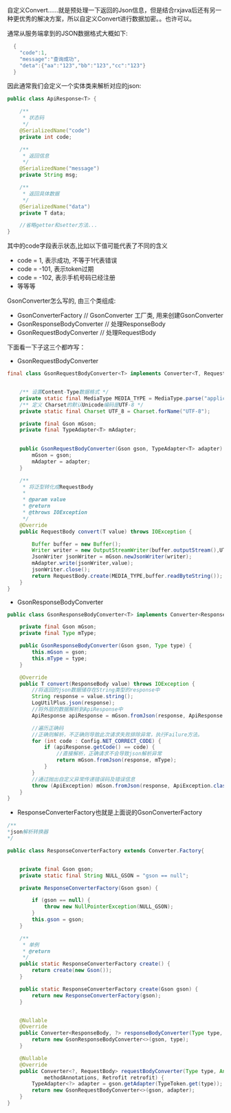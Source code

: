 

自定义Convert......就是预处理一下返回的Json信息，但是结合rxjava后还有另一种更优秀的解决方案，所以自定义Convert进行数据加密。。也许可以。

通常从服务端拿到的JSON数据格式大概如下:

```java
  {
    "code":1,
    "message":"查询成功",
    "deta":{"aa":"123","bb":"123","cc":"123"}
  }
```

因此通常我们会定义一个实体类来解析对应的json:

```java
public class ApiResponse<T> {

    /**
     * 状态码
     */
    @SerializedName("code")
    private int code;

    /**
     * 返回信息
     */
    @SerializedName("message")
    private String msg;

    /**
     * 返回具体数据
     */
    @SerializedName("data")
    private T data;

	//省略getter和setter方法...
}

```

其中的code字段表示状态,比如以下值可能代表了不同的含义

- code = 1, 表示成功, 不等于1代表错误
- code = -101, 表示token过期
- code = -102, 表示手机号码已经注册
- 等等等

GsonConverter怎么写的, 由三个类组成:

- GsonConverterFactory    // GsonConverter 工厂类, 用来创建GsonConverter
- GsonResponseBodyConverter  //  处理ResponseBody
- GsonRequestBodyConverter    //   处理RequestBody

下面看一下子这三个都咋写：

- GsonRequestBodyConverter

```java
final class GsonRequestBodyConverter<T> implements Converter<T, RequestBody>{


    /** 设置Content-Type数据格式 */
    private static final MediaType MEDIA_TYPE = MediaType.parse("application/json; charset=UTF-8");
    /** 定义 Charset的默认Unicode编码是UTF-8 */
    private static final Charset UTF_8 = Charset.forName("UTF-8");

    private final Gson mGson;
    private final TypeAdapter<T> mAdapter;

    
    public GsonRequestBodyConverter(Gson gson, TypeAdapter<T> adapter) {
        mGson = gson;
        mAdapter = adapter;
    }

    /**
     * 将泛型转化成RequestBody
     *
     * @param value
     * @return
     * @throws IOException
     */
    @Override
    public RequestBody convert(T value) throws IOException {

        Buffer buffer = new Buffer();
        Writer writer = new OutputStreamWriter(buffer.outputStream(),UTF_8);
        JsonWriter jsonWriter = mGson.newJsonWriter(writer);
        mAdapter.write(jsonWriter,value);
        jsonWriter.close();
        return RequestBody.create(MEDIA_TYPE,buffer.readByteString());
    }
}
```

- GsonResponseBodyConverter

```java
public class GsonResponseBodyConverter<T> implements Converter<ResponseBody, T> {

    private final Gson mGson;
    private final Type mType;

    public GsonResponseBodyConverter(Gson gson, Type type) {
        this.mGson = gson;
        this.mType = type;
    }

    @Override
    public T convert(ResponseBody value) throws IOException {
        //将返回的json数据储存在String类型的response中
        String response = value.string();
        LogUtilPlus.json(response);
        //将外层的数据解析到ApiResponse中
        ApiResponse apiResponse = mGson.fromJson(response, ApiResponse.class);

        //遍历正确码
        //正确则解析，不正确则导致此次请求失败排除异常，执行Failure方法。
        for (int code : Config.NET_CORRECT_CODE) {
            if (apiResponse.getCode() == code) {
                //直接解析，正确请求不会导致json解析异常
                return mGson.fromJson(response, mType);
            }
        }
        //通过抛出自定义异常传递错误码及错误信息
        throw (ApiException) mGson.fromJson(response, ApiException.class);
    }
}
```

- ResponseConverterFactory也就是上面说的GsonConverterFactory

```java
/**
*json解析转换器
*/

public class ResponseConverterFactory extends Converter.Factory{


    private final Gson gson;
    private static final String NULL_GSON = "gson == null";

    private ResponseConverterFactory(Gson gson) {

        if (gson == null) {
            throw new NullPointerException(NULL_GSON);
        }
        this.gson = gson;
    }

    /**
     * 单例
     * @return
     */
    public static ResponseConverterFactory create() {
        return create(new Gson());
    }

    public static ResponseConverterFactory create(Gson gson) {
        return new ResponseConverterFactory(gson);
    }


    @Nullable
    @Override
    public Converter<ResponseBody, ?> responseBodyConverter(Type type, Annotation[] annotations, Retrofit retrofit) {
        return new GsonResponseBodyConverter<>(gson, type);
    }

    @Nullable
    @Override
    public Converter<?, RequestBody> requestBodyConverter(Type type, Annotation[] parameterAnnotations, Annotation[]
            methodAnnotations, Retrofit retrofit) {
        TypeAdapter<?> adapter = gson.getAdapter(TypeToken.get(type));
        return new GsonRequestBodyConverter<>(gson, adapter);
    }
}
```

